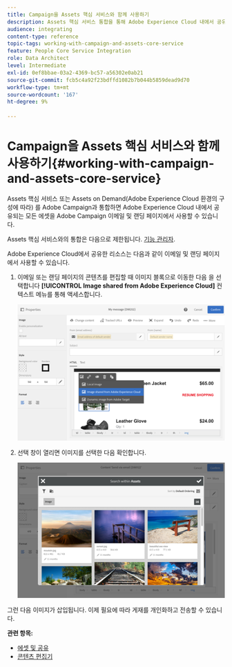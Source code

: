 ```yaml
---
title: Campaign을 Assets 핵심 서비스와 함께 사용하기
description: Assets 핵심 서비스 통합을 통해 Adobe Experience Cloud 내에서 공유되는 모든 리소스를 Adobe Campaign 메시지 및 랜딩 페이지에서 사용할 수 있습니다.
audience: integrating
content-type: reference
topic-tags: working-with-campaign-and-assets-core-service
feature: People Core Service Integration
role: Data Architect
level: Intermediate
exl-id: 0ef8bbae-03a2-4369-bc57-a56302e0ab21
source-git-commit: fcb5c4a92f23bdffd1082b7b044b5859dead9d70
workflow-type: tm+mt
source-wordcount: '167'
ht-degree: 9%

---
```


# Campaign을 Assets 핵심 서비스와 함께 사용하기{#working-with-campaign-and-assets-core-service}

Assets 핵심 서비스 또는 Assets on Demand(Adobe Experience Cloud 환경의 구성에 따라) 를 Adobe Campaign과 통합하면 Adobe Experience Cloud 내에서 공유되는 모든 에셋을 Adobe Campaign 이메일 및 랜딩 페이지에서 사용할 수 있습니다.

Assets 핵심 서비스와의 통합은 다음으로 제한됩니다. [기능 관리자](../../administration/using/users-management.md#functional-administrators).

Adobe Experience Cloud에서 공유한 리소스는 다음과 같이 이메일 및 랜딩 페이지에서 사용할 수 있습니다.

1. 이메일 또는 랜딩 페이지의 콘텐츠를 편집할 때 이미지 블록으로 이동한 다음 을 선택합니다 **[!UICONTROL Image shared from Adobe Experience Cloud]** 컨텍스트 메뉴를 통해 액세스합니다.

   ![](assets/dam_insert_image_dce.png)

1. 선택 창이 열리면 이미지를 선택한 다음 확인합니다.

   ![](assets/dam_shared_image_selection.png)

그런 다음 이미지가 삽입됩니다. 이제 필요에 따라 게재를 개인화하고 전송할 수 있습니다.

**관련 항목:**

* [에셋 및 공유](https://experienceleague.adobe.com/docs/core-services/interface/assets/experience-cloud-assets.html)
* [콘텐츠 편집기](../../designing/using/personalization.md#example-email-personalization)
